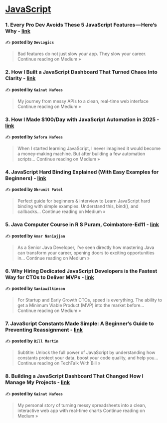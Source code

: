 
<h1><a href=https://medium.com/tag/javascript-development/recommended target="_blank" rel="noopener noreferrer">JavaScript</a></h1>
<h3>1. Every Pro Dev Avoids These 5 JavaScript Features — Here’s Why - <a href="https://medium.com/@vishwajitpatil1224/every-pro-dev-avoids-these-5-javascript-features-heres-why-1da62d968a76?source=rss------javascript_development-5" target="_blank" rel="noopener noreferrer">link</a></h3>

✍️ **posted by `DevLogics`**

<blockquote>Bad features do not just slow your app. They slow your career.
Continue reading on Medium »</blockquote>

<h3>2. How I Built a JavaScript Dashboard That Turned Chaos Into Clarity - <a href="https://medium.com/@kainatnafees/how-i-built-a-javascript-dashboard-that-turned-chaos-into-clarity-ac9dc9cfa026?source=rss------javascript_development-5" target="_blank" rel="noopener noreferrer">link</a></h3>

✍️ **posted by `Kainat Nafees`**

<blockquote>My journey from messy APIs to a clean, real-time web interface
Continue reading on Medium »</blockquote>

<h3>3. How I Made $100/Day with JavaScript Automation in 2025 - <a href="https://medium.com/@saforanafees02/how-i-made-100-day-with-javascript-automation-in-2025-36b135c26174?source=rss------javascript_development-5" target="_blank" rel="noopener noreferrer">link</a></h3>

✍️ **posted by `Safora Nafees`**

<blockquote>When I started learning JavaScript, I never imagined it would become a money-making machine. But after building a few automation scripts…
Continue reading on Medium »</blockquote>

<h3>4. JavaScript Hard Binding Explained (With Easy Examples for Beginners) - <a href="https://medium.com/@dhrumitpatell/javascript-hard-binding-this-bind-method-bd7bc8aaf625?source=rss------javascript_development-5" target="_blank" rel="noopener noreferrer">link</a></h3>

✍️ **posted by `Dhrumit Patel`**

<blockquote>Perfect guide for beginners & interview to Learn JavaScript hard binding with simple examples. Understand this, bind(), and callbacks…
Continue reading on Medium »</blockquote>

<h3>5. Java Computer Course in R S Puram, Coimbatore-Ed11 - <a href="https://medium.com/@amar.naniajjan/java-computer-course-in-r-s-puram-coimbatore-ed11-d322626b0330?source=rss------javascript_development-5" target="_blank" rel="noopener noreferrer">link</a></h3>

✍️ **posted by `Amar Naniajjan`**

<blockquote>As a Senior Java Developer, I’ve seen directly how mastering Java can transform your career, opening doors to exciting opportunities in…
Continue reading on Medium »</blockquote>

<h3>6. Why Hiring Dedicated JavaScript Developers is the Fastest Way for CTOs to Deliver MVPs - <a href="https://medium.com/@saniawilkinson/why-hiring-dedicated-javascript-developers-is-the-fastest-way-for-ctos-to-deliver-mvps-007371407227?source=rss------javascript_development-5" target="_blank" rel="noopener noreferrer">link</a></h3>

✍️ **posted by `Saniawilkinson`**

<blockquote>For Startup and Early Growth CTOs, speed is everything. The ability to get a Minimum Viable Product (MVP) into the market before…
Continue reading on Medium »</blockquote>

<h3>7. JavaScript Constants Made Simple: A Beginner’s Guide to Preventing Reassignment - <a href="https://medium.com/techtalk-with-bill/javascript-constants-made-simple-a-beginners-guide-to-preventing-reassignment-07c5bf95497c?source=rss------javascript_development-5" target="_blank" rel="noopener noreferrer">link</a></h3>

✍️ **posted by `Bill Martin`**

<blockquote>Subtitle: Unlock the full power of JavaScript by understanding how constants protect your data, boost your code quality, and help you…
Continue reading on TechTalk With Bill »</blockquote>

<h3>8. Building a JavaScript Dashboard That Changed How I Manage My Projects - <a href="https://medium.com/@kainatnafees/building-a-javascript-dashboard-that-changed-how-i-manage-my-projects-ff3c6d5db955?source=rss------javascript_development-5" target="_blank" rel="noopener noreferrer">link</a></h3>

✍️ **posted by `Kainat Nafees`**

<blockquote>My personal story of turning messy spreadsheets into a clean, interactive web app with real-time charts
Continue reading on Medium »</blockquote>

